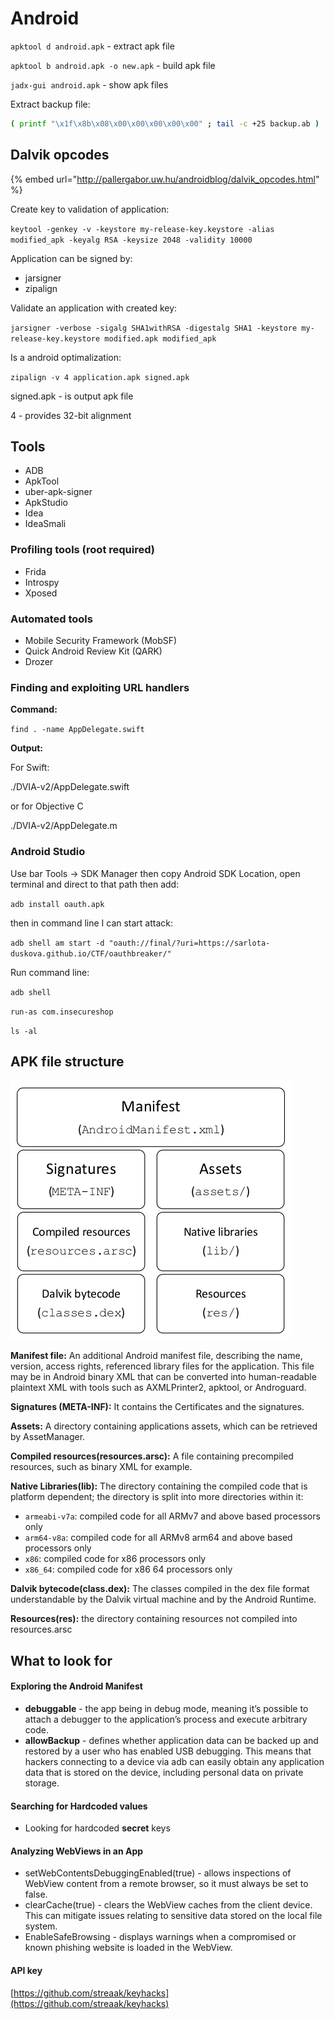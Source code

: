 # Android

`apktool d android.apk` - extract apk file

`apktool b android.apk -o new.apk` - build apk file

`jadx-gui android.apk` - show apk files

Extract backup file:

```bash
( printf "\x1f\x8b\x08\x00\x00\x00\x00\x00" ; tail -c +25 backup.ab ) |  tar xfvz -
```



## Dalvik opcodes

{% embed url="http://pallergabor.uw.hu/androidblog/dalvik_opcodes.html" %}

Create key to validation of application:

`keytool -genkey -v -keystore my-release-key.keystore -alias modified_apk -keyalg RSA -keysize 2048 -validity 10000`

Application can be signed by:

* jarsigner
* zipalign

Validate an application with created key:

`jarsigner -verbose -sigalg SHA1withRSA -digestalg SHA1 -keystore my-release-key.keystore modified.apk modified_apk`

Is a android optimalization:

`zipalign -v 4 application.apk signed.apk`

signed.apk - is output apk file

4 - provides 32-bit alignment



## Tools

* ADB
* ApkTool
* uber-apk-signer
* ApkStudio
* Idea
* IdeaSmali

### Profiling tools (root required)

* Frida
* Introspy
* Xposed

### Automated tools

* Mobile Security Framework (MobSF)
* Quick Android Review Kit (QARK)
* Drozer

### Finding and exploiting URL handlers

**Command:**

`find . -name AppDelegate.swift`

**Output:**

For Swift:

./DVIA-v2/AppDelegate.swift

or for Objective C

./DVIA-v2/AppDelegate.m

### Android Studio

Use bar Tools -> SDK Manager then copy Android SDK Location, open terminal and direct to that path then add:&#x20;

`adb install oauth.apk`

then in command line I can start attack:

`adb shell am start -d "oauth://final/?uri=https://sarlota-duskova.github.io/CTF/oauthbreaker/"`

Run command line:

`adb shell`

`run-as com.insecureshop`

`ls -al`

## APK file structure

![](<../.gitbook/assets/image (1).png>)

**Manifest file:** An additional Android manifest file, describing the name, version, access rights, referenced library files for the application. This file may be in Android binary XML that can be converted into human-readable plaintext XML with tools such as AXMLPrinter2, apktool, or Androguard.

**Signatures (META-INF):** It contains the Certificates and the signatures.

**Assets:** A directory containing applications assets, which can be retrieved by AssetManager.

**Compiled resources(resources.arsc):** A file containing precompiled resources, such as binary XML for example.

**Native Libraries(lib):** The directory containing the compiled code that is platform dependent; the directory is split into more directories within it:

* `armeabi-v7a`: compiled code for all ARMv7 and above based processors only
* `arm64-v8a`: compiled code for all ARMv8 arm64 and above based processors only
* `x86`: compiled code for x86 processors only
* `x86_64`: compiled code for x86 64 processors only

**Dalvik bytecode(class.dex):** The classes compiled in the dex file format understandable by the Dalvik virtual machine and by the Android Runtime.

**Resources(res):** the directory containing resources not compiled into resources.arsc



## What to look for

#### Exploring the Android Manifest

* **debuggable** - the app being in debug mode, meaning it’s possible to attach a debugger to the application’s process and execute arbitrary code.
* **allowBackup** - defines whether application data can be backed up and restored by a user who has enabled USB debugging. This means that hackers connecting to a device via adb can easily obtain any application data that is stored on the device, including personal data on private storage.

#### Searching for Hardcoded values

* Looking for hardcoded **secret** keys

#### Analyzing WebViews in an App

* setWebContentsDebuggingEnabled(true) - allows inspections of WebView content from a remote browser, so it must always be set to false.
* clearCache(true) - clears the WebView caches from the client device. This can mitigate issues relating to sensitive data stored on the local file system.
* EnableSafeBrowsing - displays warnings when a compromised or known phishing website is loaded in the WebView.

#### API key

[https://github.com/streaak/keyhacks](https://github.com/streaak/keyhacks)



